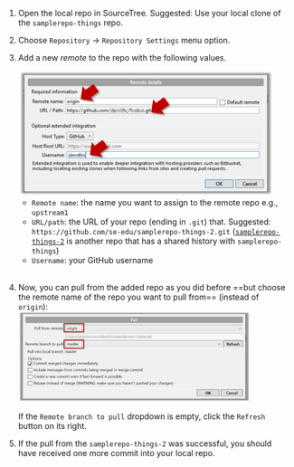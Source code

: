 1. Open the local repo in SourceTree. Suggested: Use your local clone of the `samplerepo-things` repo.

1. Choose `Repository` → `Repository Settings` menu option.

1. Add a new _remote_ to the repo with the following values.

   <img src="images/fillRemoteInfoForSourceTree.png" width="450" />

   * `Remote name`: the name you want to assign to the remote repo e.g., `upstream1`
   * `URL/path`: the URL of your repo (ending in `.git`) that. Suggested: `https://github.com/se-edu/samplerepo-things-2.git` ([`samplerepo-things-2`](https://github.com/se-edu/samplerepo-things-2) is another repo that has a shared history with `samplerepo-things`)
   * `Username`: your GitHub username<br><br>

1. Now, you can pull from the added repo as you did before ==but choose the remote name of the repo you want to pull from== (instead of `origin`):<br>
   <img src="images/sourcetree_3.png" height="160" />
   <p/>

   <box type="tip" seamless>

   If the `Remote branch to pull` dropdown is empty, click the `Refresh` button on its right.
   </box>

1. If the pull from the `samplerepo-things-2` was successful, you should have received one more commit into your local repo.